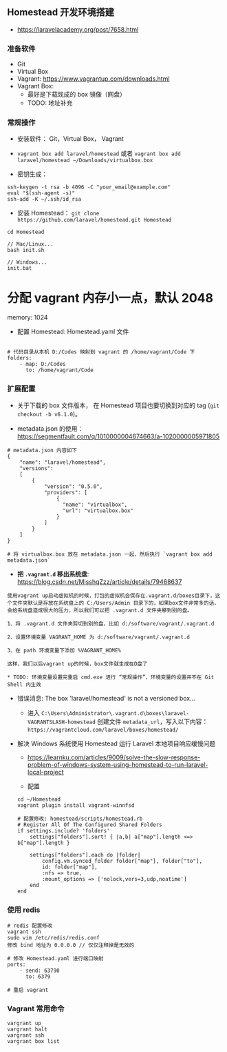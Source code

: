 ## Homestead 开发环境搭建
* https://laravelacademy.org/post/7658.html

### 准备软件
* Git
* Virtual Box
* Vagrant: https://www.vagrantup.com/downloads.html
* Vagrant Box: 
	* 最好是下载现成的 box 镜像（网盘）
	* TODO: 地址补充

### 常规操作
* 安装软件： Git，Virtual Box， Vagrant

* `vagrant box add laravel/homestead` 或者 `vagrant box add laravel/homestead ~/Downloads/virtualbox.box`

* 密钥生成：
```
ssh-keygen -t rsa -b 4096 -C "your_email@example.com"
eval "$(ssh-agent -s)"
ssh-add -K ~/.ssh/id_rsa
```

* 安装 Homestead： `git clone https://github.com/laravel/homestead.git Homestead`
```
cd Homestead

// Mac/Linux...
bash init.sh

// Windows...
init.bat
```
# 分配 vagrant 内存小一点，默认 2048
memory: 1024

* 配置 Homestead: Homestead.yaml 文件
```

# 代码目录从本机 D:/Codes 映射到 vagrant 的 /home/vagrant/Code 下
folders:
    - map: D:/Codes
      to: /home/vagrant/Code
```


### 扩展配置
* 关于下载的 box 文件版本， 在 Homestead 项目也要切换到对应的 tag (`git checkout -b v6.1.0`)。

* metadata.json 的使用： https://segmentfault.com/q/1010000004674663/a-1020000005971805
```
# metadata.json 内容如下
{
    "name": "laravel/homestead",
    "versions": 
    [
        {
            "version": "0.5.0",
            "providers": [
                {
                  "name": "virtualbox",
                  "url": "virtualbox.box"
                }
            ]
        }
    ]
}

# 将 virtualbox.box 放在 metadata.json 一起，然后执行 `vagrant box add metadata.json`
```

* __把 `.vagrant.d` 移出系统盘__: https://blog.csdn.net/MisshqZzz/article/details/79468637
```
使用vagrant up启动虚拟机的时候，打包的虚拟机会保存在.vagrant.d/boxes目录下，这个文件夹默认是存放在系统盘上的 C:/Users/Admin 目录下的，如果box文件非常多的话，会给系统盘造成很大的压力，所以我们可以把 .vagrant.d 文件夹移到别的盘。

1、将 .vagrant.d 文件夹剪切到别的盘，比如 d:/software/vagrant/.vagrant.d

2、设置环境变量 VAGRANT_HOME 为 d:/software/vagrant/.vagrant.d

3、在 path 环境变量下添加 %VAGRANT_HOME%

这样，我们以后vagrant up的时候，box文件就生成在D盘了

* TODO: 环境变量设置完重启 cmd.exe 进行 “常规操作”，环境变量的设置并不在 Git Shell 内生效 
```

* 错误消息: The box 'laravel/homestead' is not a versioned box...
    * 进入 `C:\Users\Administrator\.vagrant.d\boxes\laravel-VAGRANTSLASH-homestead` 创建文件 `metadata_url`，写入以下内容： `https://vagrantcloud.com/laravel/boxes/homestead/`

* 解决 Windows 系统使用 Homestead 运行 Laravel 本地项目响应缓慢问题
    * https://learnku.com/articles/9009/solve-the-slow-response-problem-of-windows-system-using-homestead-to-run-laravel-local-project

    * 配置
    ```
    cd ~/Homestead
    vagrant plugin install vagrant-winnfsd

    # 配置修改: homestead/scripts/homestead.rb
    # Register All Of The Configured Shared Folders
    if settings.include? 'folders'
        settings["folders"].sort! { |a,b| a["map"].length <=> b["map"].length }

        settings["folders"].each do |folder|
            config.vm.synced_folder folder["map"], folder["to"], 
            id: folder["map"],
            :nfs => true,
            :mount_options => ['nolock,vers=3,udp,noatime']
        end
    end    
    ```

### 使用 redis
```
# redis 配置修改
vagrant ssh
sudo vim /etc/redis/redis.conf
修改 bind 地址为 0.0.0.0 // 仅仅注释掉是无效的

# 修改 Homestead.yaml 进行端口映射
ports:
    - send: 63790
      to: 6379

# 重启 vagrant
```

### Vagrant 常用命令
```
vargrant up
vargrant halt
vargrant ssh
vargrant box list
```
